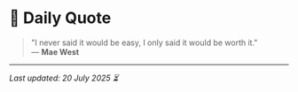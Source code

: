 # 📜 Daily Quote

> "I never said it would be easy, I only said it would be worth it."  
> — **Mae West**

---

_Last updated: 20 July 2025 ⏳_
